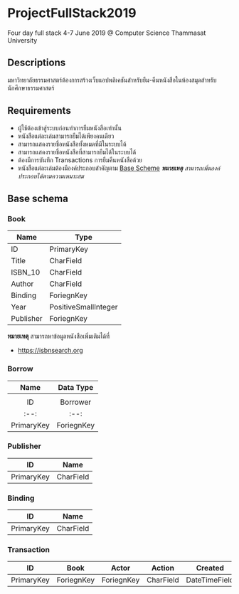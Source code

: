 # ProjectFullStack2019
Four day full stack 4-7 June 2019 @ Computer Science Thammasat University


## Descriptions
มหาวิทยาลัยธรรมศาสตร์ต้องการสร้างเว็บแอปพลิเคชันสำหรับยืม-คืนหนังสือในห้องสมุดสำหรับนักศึกษาธรรมศาสตร์

## Requirements
- ผู้ใช้ต้องเข้าสู่ระบบก่อนทำการยืมหนังสือเท่านั้น
- หนังสือแต่ละเล่มสามารถยืมได้เพียงคนเดียว
- สามารถแสดงรายชื่อหนังสือทั้งหมดที่มีในระบบได้
- สามารถแสดงรายชื่อหนังสือที่สามารถยืมได้ในระบบได้
- ต้องมีการบันทึก Transactions การยืมคืนหนังสือด้วย
- หนังสือแต่ละเล่มต้องมีองค์ประกอบสำคัญตาม [Base Scheme](#base-schema) _**หมายเหตุ** สามารถเพิ่มองค์ประกอบได้ตามความเหมาะสม_

## Base schema
### Book

| Name      | Type                 |
|-----------|----------------------|
| ID        | PrimaryKey           |
| Title     | CharField            |
| ISBN_10   | CharField            |
| Author    | CharField            |
| Binding   | ForiegnKey           |
| Year      | PositiveSmallInteger |
| Publisher | ForiegnKey           |

**หมายเหตุ** สามารถหาข้อมูลหนังสือเพิ่มเติมได้ที่
- https://isbnsearch.org

### Borrow


| Name | Data Type |
| :--: | :-------: |
|      |           |
| ID | Borrower | Book |
| :--: | :--: | :--: |
| PrimaryKey | ForiegnKey | ForiegnKey |


### Publisher

| ID | Name |
| :---: | :---: |
| PrimaryKey | CharField |

### Binding

| ID | Name |
| :---: | :---: |
| PrimaryKey | CharField |

### Transaction

| ID | Book | Actor | Action | Created  |
| :---: | :---: | :---: | :---: | :---: |
| PrimaryKey | ForiegnKey | ForiegnKey | CharField | DateTimeField |
